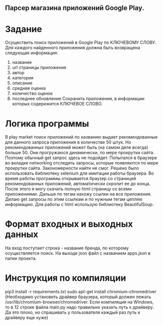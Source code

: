 ## Парсер магазина приложений Google Play. 
# Задание
Осуществить поиск приложений в Google Play по КЛЮЧЕВОМУ СЛОВУ.
Для каждого найденного приложения должна быть возвращена следующая информация:
1) название
2) url страницы приложения
3) автор
4) категория
5) описание
6) средняя оценка
7) количество оценок
8) последнее обновление
Сохранить приложения, в информации которых содерижится КЛЮЧЕВОЕ СЛОВО.
# Логика программы
В play market поиск приложений по названию выдает рекомендованные для данного запроса приложения в количестве 50 штук.
Но рекомендованных приложений может быть (на самом деле всегда) больше 50. Они прогружаюся динамически, по мере прокрутки 
сайта. Поэтому обычный get запрос здесь не подойдет. Попытался в браузере во вкладке networking отследить запросы, которые
появляются по мере прокрутки сайта. Закономерности найти не смог. Решено было использовать библиотеку selenium для имитации работы 
браузера. Во время работы программы открывается браузер со  страницей рекомендованных приложений, автоматически скролит 
ее до конца. После этого я могу скачать полную html страницу со всеми приложениями. Дальше по тегам нахожу ссылки на все 
приложения. Делаю get запросы по этим ссылкам и по нужным тегам цепляю информацию. Для работы с html использую библиотеку BeautifulSoup.
# Формат входных и выходных данных
На вход поступает строка - название бренда, по которому осуществляется поиск. На выходе json файл с названием apps.json в папке проекта.
# Инструкция по компиляции
pip3 install -r requirements.txt
sudo apt-get install chromium-chromedriver (Необходимо установить драйвер браузера, 
который должен лежать /usr/lib/chromium-browser/chromedriver. Если компиляция на Windows, то в 12 строке файла main.py надо
правильно указать путь к драйверу. Да это плохо, но спрашивать у пользователя каждый раз путь к драйверу еще хуже)
